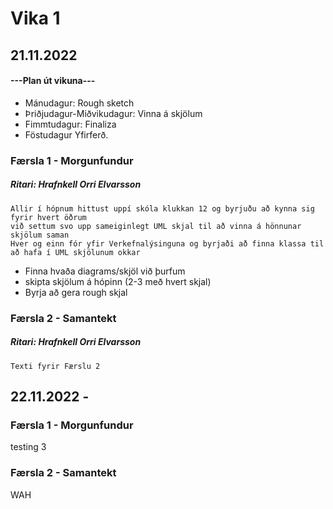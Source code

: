 # Vika 1
## 21.11.2022

#### ---Plan út vikuna---
- Mánudagur: Rough sketch
- Þriðjudagur-Miðvikudagur: Vinna á skjölum
- Fimmtudagur: Finaliza
- Föstudagur Yfirferð.

### Færsla 1 - Morgunfundur
##### Ritari: Hrafnkell Orri Elvarsson
```
Allir í hópnum hittust uppí skóla klukkan 12 og byrjuðu að kynna sig fyrir hvert öðrum
við settum svo upp sameiginlegt UML skjal til að vinna á hönnunar skjölum saman
Hver og einn fór yfir Verkefnalýsinguna og byrjaði að finna klassa til að hafa í UML skjölunum okkar
```
- Finna hvaða diagrams/skjöl við þurfum
- skipta skjölum á hópinn (2-3 með hvert skjal)
- Byrja að gera rough skjal


### Færsla 2 - Samantekt
##### Ritari: Hrafnkell Orri Elvarsson
```
Texti fyrir Færslu 2
```


## 22.11.2022 - 
### Færsla 1 - Morgunfundur
testing 3

### Færsla 2 - Samantekt
WAH
